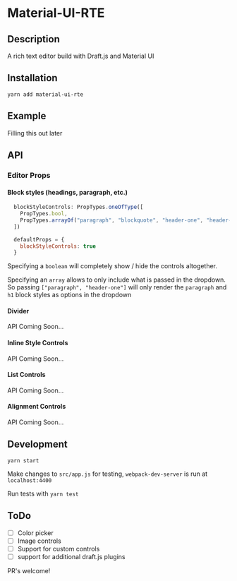 # Material-UI-RTE

## Description

A rich text editor build with Draft.js and Material UI

## Installation

`yarn add material-ui-rte`

## Example

Filling this out later

## API

### Editor Props

#### Block styles (headings, paragraph, etc.)

```js
  blockStyleControls: PropTypes.oneOfType([
    PropTypes.bool,
    PropTypes.arrayOf("paragraph", "blockquote", "header-one", "header-two", "header-three", "header-four", "header-five", "header-six")
  ])

  defaultProps = {
    blockStyleControls: true
  }
```

Specifying a `boolean` will completely show / hide the controls altogether.

Specifying an `array` allows to only include what is passed in the dropdown. So passing `["paragraph", "header-one"]` will only render the `paragraph` and `h1` block styles as options in the dropdown

#### Divider

API Coming Soon...

#### Inline Style Controls

API Coming Soon...

#### List Controls

API Coming Soon...

#### Alignment Controls

API Coming Soon...

## Development

`yarn start`

Make changes to `src/app.js` for testing, `webpack-dev-server` is run at `localhost:4400`

Run tests with `yarn test`

## ToDo

- [ ] Color picker
- [ ] Image controls
- [ ] Support for custom controls
- [ ] support for additional draft.js plugins

PR's welcome!